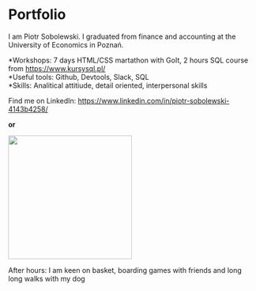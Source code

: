 # Portfolio

I am Piotr Sobolewski. I graduated from finance and accounting at the University of Economics in Poznań.

*Workshops: 7 days HTML/CSS martathon with GoIt, 2 hours SQL course from https://www.kursysql.pl/ <br>
*Useful tools: Github, Devtools, Slack, SQL <br>
*Skills: Analitical attitiude, detail oriented, interpersonal skills <br>

Find me on LinkedIn: https://www.linkedin.com/in/piotr-sobolewski-4143b4258/ <br>

<b> or </b>

<img src="https://user-images.githubusercontent.com/121132379/220452334-e3a5f01f-5fa0-4895-b509-4f33e58052c4.png" width=250 height =250> <br>

After hours: I am keen on basket, boarding games with friends and long long walks with my dog
